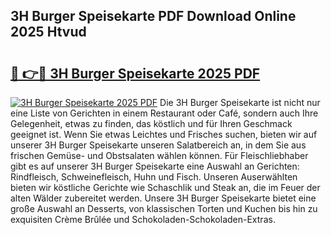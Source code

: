 ## 3H Burger Speisekarte PDF Download Online 2025 Htvud

# <h2><a href="http://gcdlud3.nevu.top/?p=3H+Burger+Speisekarte">🔗 👉🔴 3H Burger Speisekarte 2025 PDF</a></h2>

[![3H Burger Speisekarte 2025 PDF](https://i.imgur.com/dBaPXMq.png)](http://gcdlud3.nevu.top/?p=3H+Burger+Speisekarte)
Die 3H Burger Speisekarte ist nicht nur eine Liste von Gerichten in einem Restaurant oder Café, sondern auch Ihre Gelegenheit, etwas zu finden, das köstlich und für Ihren Geschmack geeignet ist. Wenn Sie etwas Leichtes und Frisches suchen, bieten wir auf unserer 3H Burger Speisekarte unseren Salatbereich an, in dem Sie aus frischen Gemüse- und Obstsalaten wählen können. Für Fleischliebhaber gibt es auf unserer 3H Burger Speisekarte eine Auswahl an Gerichten: Rindfleisch, Schweinefleisch, Huhn und Fisch. Unseren Auserwählten bieten wir köstliche Gerichte wie Schaschlik und Steak an, die im Feuer der alten Wälder zubereitet werden. Unsere 3H Burger Speisekarte bietet eine große Auswahl an Desserts, von klassischen Torten und Kuchen bis hin zu exquisiten Crème Brûlée und Schokoladen-Schokoladen-Extras.
